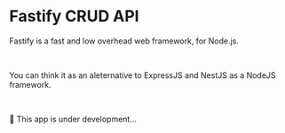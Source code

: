# Fastify CRUD API

Fastify is a fast and low overhead web framework, for Node.js.

<br />

You can think it as an aleternative to ExpressJS and NestJS as a NodeJS framework.

<br />

🚧 This app is under development...
